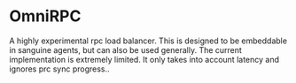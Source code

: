 # OmniRPC

A highly experimental rpc load balancer. This is designed to be embeddable in sanguine agents, but can also be used generally. The current implementation is extremely limited.
It only takes into account latency and ignores prc sync progress..
